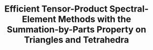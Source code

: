 ---
layout: default
title: Efficient Tensor-Product Spectral-Element Methods with the Summation-by-Parts Property on Triangles and Tetrahedra
publication: SIAM Conference on Computational Science and Engineering
location: Amsterdam, Netherlands
year: 2023
link: <a href="https://meetings.siam.org/sess/dsp_talk.cfm?p=124372"><i class="fas fa-link"></i>abstract</a> 
list_order: 4
---
